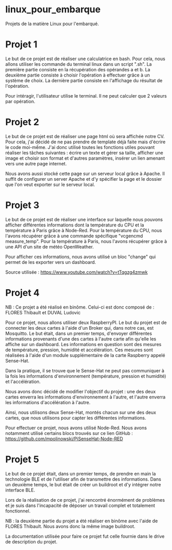 # linux_pour_embarque
Projets de la matière Linux pour l'embarqué.

# Projet 1 
Le but de ce projet est de réaliser une calculatrice en bash. 
Pour cela, nous allons utiliser les commande du terminal linux dans un script ".sh".
La première partie consiste en la récupération des opérandes a et b. 
La deuxième partie consiste à choisir l'opération à effectuer grâce à un système de choix. 
La dernière partie consiste en l'affichage du résultat de l'opération. 

Pour intéragir, l'utilisateur utilise le terminal. Il ne peut calculer que 2 valeurs par opération.

# Projet 2
Le but de ce projet est de réaliser une page html où sera affichée notre CV.
Pour cela, j'ai décidé de ne pas prendre de template déjà faite mais d'écrire le code moi-mếme.
J'ai donc utilisé toutes les fonctions utiles pouvant réaliser les tâches suivantes : écrire un texte et gérer sa taille, afficher une image et choisir son format et d'autres paramètres, insérer un lien amenant vers une autre page internet. 

Nous avons aussi stocké cette page sur un serveur local grâce à Apache. 
Il suffit de configurer un server Apache et d'y spécifier la page et le dossier que l'on veut exporter sur le serveur local. 

# Projet 3
Le but de ce projet est de réaliser une interface sur laquelle nous pouvons afficher différentes informations dont la température du CPU et la température à Paris grâce à Node-Red.
Pour la température du CPU, nous l'avons récupérer grâce à une commande spécifique "vcgencmd measure_temp".
Pour la température à Paris, nous l'avons récupérer grâce à une API d'un site de météo OpenWeather.

Pour afficher ces informations, nous avons utilisé un bloc "change" qui permet de les exporter vers un dashboard.

Source utilisée : https://www.youtube.com/watch?v=tTqgzg4zmwk

# Projet 4
NB : Ce projet a été réalisé en binôme. Celui-ci est donc composé de : FLORES Thibault et DUVAL Ludovic

Pour ce projet, nous allons utiliser deux RaspberryPI. Le but du projet est de connecter les deux cartes à l'aide d'un Broker qui, dans notre cas, est Mosquitto. 
Le but était, dans un premier temps, d'envoyer différentes informations provenants d'une des cartes à l'autre carte afin qu'elle les affiche sur un dashboard. 
Les informations en question sont des mesures de température, pression, humidité et accélération. 
Ces mesures sont réalisées à l'aide d'un module supplémentaire de la carte Raspberry appelé Sense-Hat.

Dans la pratique, il se trouve que le Sense-Hat ne peut pas communiquer à la fois les informations d'environnement (température, pression et humidité) et l'accélération.

Nous avons donc décidé de modifier l'objectif du projet : une des deux cartes enverra les informations d'environnement à l'autre, et l'autre enverra les informations
d'accélération à l'autre.

Ainsi, nous utilisons deux Sense-Hat, montés chacun sur une des deux cartes, que nous utilisons pour capter les différentes informations.

Pour effectuer ce projet, nous avons utilisé Node-Red. Nous avons notamment utilisé certains blocs trouvés sur ce lien GitHub : 
https://github.com/mpolinowski/PiSenseHat-Node-RED

# Projet 5
Le but de ce projet était, dans un premier temps, de prendre en main la technologie BLE et de l'utiliser afin de transmettre des informations.
Dans un deuxième temps, le but était de créer un buildroot et d'y intégrer notre interface BLE.

Lors de la réalisation de ce projet, j'ai rencontré énormément de problèmes et je suis dans l'incapacité de déposer un travail complet et totalement fonctionnel.

NB : la deuxième partie du projet a été réaliser en binôme avec l'aide de FLORES Thibault. Nous avons donc la même image buildroot. 

La documentation utilisée pour faire ce projet fut celle fournie dans le drive de description du projet. 
